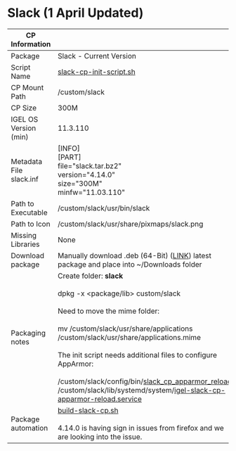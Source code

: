 # Slack (1 April Updated)

|  CP Information |            |
|-----------------|-----------|
| Package | Slack - Current Version |
| Script Name | [slack-cp-init-script.sh](slack-cp-init-script.sh) |
| CP Mount Path | /custom/slack |
| CP Size | 300M |
| IGEL OS Version (min) | 11.3.110 |
| Metadata File <br /> slack.inf | [INFO] <br /> [PART] <br /> file="slack.tar.bz2" <br /> version="4.14.0" <br /> size="300M" <br /> minfw="11.03.110" |
| Path to Executable | /custom/slack/usr/bin/slack |
| Path to Icon | /custom/slack/usr/share/pixmaps/slack.png |
| Missing Libraries | None |
| Download package | Manually download .deb (64-Bit) ([LINK](https://slack.com/downloads/linux)) latest package and place into ~/Downloads folder |
| Packaging notes | Create folder: **slack** <br /><br /> dpkg -x <package/lib> custom/slack <br /><br /> Need to move the mime folder: <br /><br />mv /custom/slack/usr/share/applications /custom/slack/usr/share/applications.mime <br /><br />The init script needs additional files to configure AppArmor: <br /><br /> /custom/slack/config/bin/[slack_cp_apparmor_reload](slack_cp_apparmor_reload) <br /> /custom/slack/lib/systemd/system/[igel-slack-cp-apparmor-reload.service](igel-slack-cp-apparmor-reload.service) |
| Package automation | [build-slack-cp.sh](build-slack-cp.sh) <br /><br /> 4.14.0 is having sign in issues from firefox and we are looking into the issue.  |
